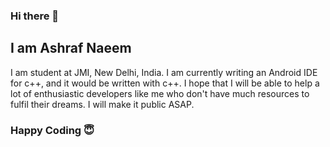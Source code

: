 ### Hi there 👋
## I am Ashraf Naeem

I am student at JMI, New Delhi, India.
I am currently writing an Android IDE for c++, and it would be written with c++. I hope that I will be able to help a lot of enthusiastic developers like me who don't have much resources to fulfil their dreams. I will make it public ASAP.

### Happy Coding 😇
